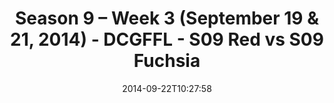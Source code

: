 ---
title: Season 9 – Week 3 (September 19 & 21, 2014) - DCGFFL - S09 Red vs S09 Fuchsia
teams-score:
- team: _teams/s09-red.md
  score: 27
- team: _teams/s09-fuchsia.md
  score: 13
mvp: 'Red: Brandon Benjamin / Fuchsia: Mike Z.'
game-ball: N/A
sportsperson: ''
season: 9
week: 3
date: '2014-09-22T10:27:58'
pageid: 1825-4467-vs-4456
---